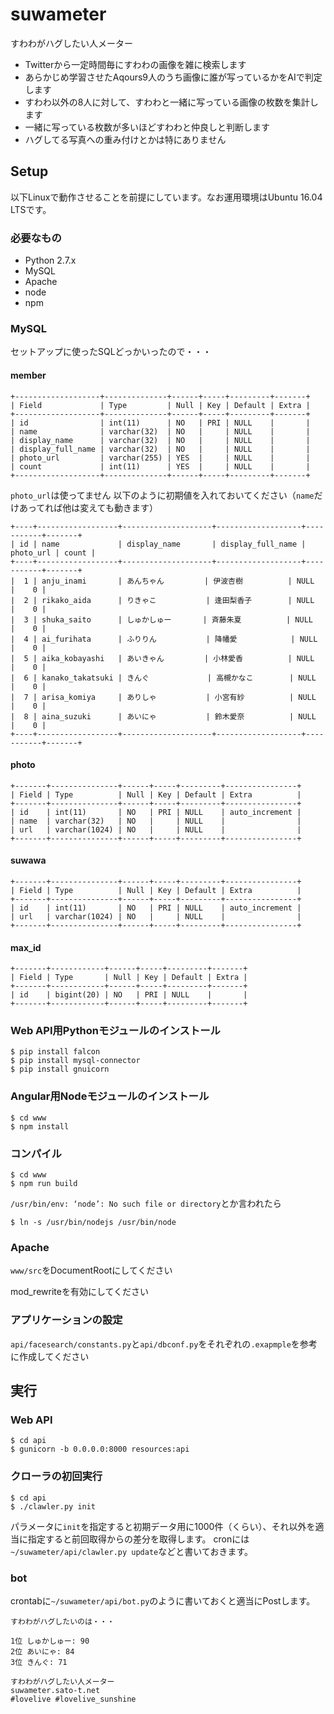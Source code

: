 # suwameter
すわわがハグしたい人メーター

 - Twitterから一定時間毎にすわわの画像を雑に検索します
 - あらかじめ学習させたAqours9人のうち画像に誰が写っているかをAIで判定します
 - すわわ以外の8人に対して、すわわと一緒に写っている画像の枚数を集計します
 - 一緒に写っている枚数が多いほどすわわと仲良しと判断します
 - ハグしてる写真への重み付けとかは特にありません
 
## Setup

以下Linuxで動作させることを前提にしています。なお運用環境はUbuntu 16.04 LTSです。

### 必要なもの

 - Python 2.7.x
 - MySQL
 - Apache
 - node
 - npm

### MySQL
 
セットアップに使ったSQLどっかいったので・・・
 
#### member
 
```
+-------------------+--------------+------+-----+---------+-------+
| Field             | Type         | Null | Key | Default | Extra |
+-------------------+--------------+------+-----+---------+-------+
| id                | int(11)      | NO   | PRI | NULL    |       |
| name              | varchar(32)  | NO   |     | NULL    |       |
| display_name      | varchar(32)  | NO   |     | NULL    |       |
| display_full_name | varchar(32)  | NO   |     | NULL    |       |
| photo_url         | varchar(255) | YES  |     | NULL    |       |
| count             | int(11)      | YES  |     | NULL    |       |
+-------------------+--------------+------+-----+---------+-------+
```

`photo_url`は使ってません
以下のように初期値を入れておいてください（`name`だけあってれば他は変えても動きます）

```
+----+------------------+--------------------+-------------------+-----------+-------+
| id | name             | display_name       | display_full_name | photo_url | count |
+----+------------------+--------------------+-------------------+-----------+-------+
|  1 | anju_inami       | あんちゃん         | 伊波杏樹          | NULL      |    0 |
|  2 | rikako_aida      | りきゃこ           | 逢田梨香子        | NULL      |    0 |
|  3 | shuka_saito      | しゅかしゅー       | 斉藤朱夏          | NULL      |    0 |
|  4 | ai_furihata      | ふりりん           | 降幡愛            | NULL      |    0 |
|  5 | aika_kobayashi   | あいきゃん         | 小林愛香          | NULL      |    0 |
|  6 | kanako_takatsuki | きんぐ             | 高槻かなこ        | NULL      |    0 |
|  7 | arisa_komiya     | ありしゃ           | 小宮有紗          | NULL      |    0 |
|  8 | aina_suzuki      | あいにゃ           | 鈴木愛奈          | NULL      |    0 |
+----+------------------+--------------------+-------------------+-----------+-------+
```

#### photo

```
+-------+---------------+------+-----+---------+----------------+
| Field | Type          | Null | Key | Default | Extra          |
+-------+---------------+------+-----+---------+----------------+
| id    | int(11)       | NO   | PRI | NULL    | auto_increment |
| name  | varchar(32)   | NO   |     | NULL    |                |
| url   | varchar(1024) | NO   |     | NULL    |                |
+-------+---------------+------+-----+---------+----------------+
 ```
 
#### suwawa

```
+-------+---------------+------+-----+---------+----------------+
| Field | Type          | Null | Key | Default | Extra          |
+-------+---------------+------+-----+---------+----------------+
| id    | int(11)       | NO   | PRI | NULL    | auto_increment |
| url   | varchar(1024) | NO   |     | NULL    |                |
+-------+---------------+------+-----+---------+----------------+
```
 
#### max_id
 
```
+-------+------------+------+-----+---------+-------+
| Field | Type       | Null | Key | Default | Extra |
+-------+------------+------+-----+---------+-------+
| id    | bigint(20) | NO   | PRI | NULL    |       |
+-------+------------+------+-----+---------+-------+
```
 
### Web API用Pythonモジュールのインストール
 
```
$ pip install falcon
$ pip install mysql-connector
$ pip install gnuicorn
```

### Angular用Nodeモジュールのインストール

```
$ cd www
$ npm install
```

### コンパイル

```
$ cd www
$ npm run build
```

`/usr/bin/env: ‘node’: No such file or directory`とか言われたら

```
$ ln -s /usr/bin/nodejs /usr/bin/node
```
 
### Apache

`www/src`をDocumentRootにしてください

mod_rewriteを有効にしてください

### アプリケーションの設定

`api/facesearch/constants.py`と`api/dbconf.py`をそれぞれの`.exapmple`を参考に作成してください
## 実行

### Web API

```
$ cd api
$ gunicorn -b 0.0.0.0:8000 resources:api
```

### クローラの初回実行

```
$ cd api
$ ./clawler.py init
```

パラメータに`init`を指定すると初期データ用に1000件（くらい）、それ以外を適当に指定すると前回取得からの差分を取得します。
cronには`~/suwameter/api/clawler.py update`などと書いておきます。

### bot

crontabに`~/suwameter/api/bot.py`のように書いておくと適当にPostします。

```planintext
すわわがハグしたいのは・・・

1位 しゅかしゅー: 90
2位 あいにゃ: 84
3位 きんぐ: 71

すわわがハグしたい人メーター
suwameter.sato-t.net
#lovelive #lovelive_sunshine
```
